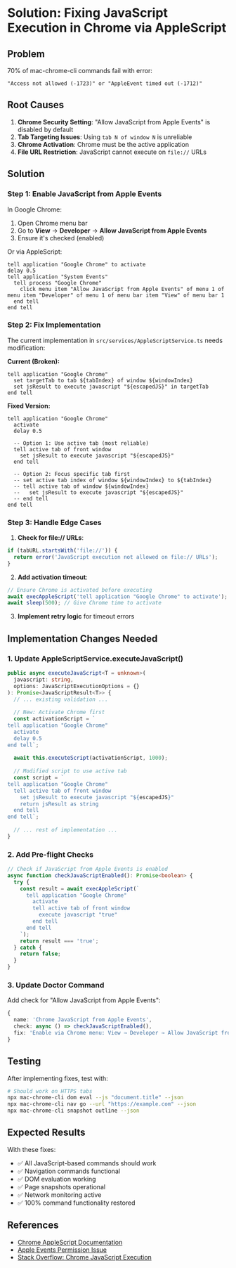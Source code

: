 # Solution: Fixing JavaScript Execution in Chrome via AppleScript

## Problem
70% of mac-chrome-cli commands fail with error:
```
"Access not allowed (-1723)" or "AppleEvent timed out (-1712)"
```

## Root Causes

1. **Chrome Security Setting**: "Allow JavaScript from Apple Events" is disabled by default
2. **Tab Targeting Issues**: Using `tab N of window N` is unreliable
3. **Chrome Activation**: Chrome must be the active application
4. **File URL Restriction**: JavaScript cannot execute on `file://` URLs

## Solution

### Step 1: Enable JavaScript from Apple Events

In Google Chrome:
1. Open Chrome menu bar
2. Go to **View** → **Developer** → **Allow JavaScript from Apple Events**
3. Ensure it's checked (enabled)

Or via AppleScript:
```applescript
tell application "Google Chrome" to activate
delay 0.5
tell application "System Events"
  tell process "Google Chrome"
    click menu item "Allow JavaScript from Apple Events" of menu 1 of menu item "Developer" of menu 1 of menu bar item "View" of menu bar 1
  end tell
end tell
```

### Step 2: Fix Implementation

The current implementation in `src/services/AppleScriptService.ts` needs modification:

**Current (Broken):**
```applescript
tell application "Google Chrome"
  set targetTab to tab ${tabIndex} of window ${windowIndex}
  set jsResult to execute javascript "${escapedJS}" in targetTab
end tell
```

**Fixed Version:**
```applescript
tell application "Google Chrome"
  activate
  delay 0.5
  
  -- Option 1: Use active tab (most reliable)
  tell active tab of front window
    set jsResult to execute javascript "${escapedJS}"
  end tell
  
  -- Option 2: Focus specific tab first
  -- set active tab index of window ${windowIndex} to ${tabIndex}
  -- tell active tab of window ${windowIndex}
  --   set jsResult to execute javascript "${escapedJS}"
  -- end tell
end tell
```

### Step 3: Handle Edge Cases

1. **Check for file:// URLs**:
```javascript
if (tabURL.startsWith('file://')) {
  return error('JavaScript execution not allowed on file:// URLs');
}
```

2. **Add activation timeout**:
```javascript
// Ensure Chrome is activated before executing
await execAppleScript('tell application "Google Chrome" to activate');
await sleep(500); // Give Chrome time to activate
```

3. **Implement retry logic** for timeout errors

## Implementation Changes Needed

### 1. Update AppleScriptService.executeJavaScript()

```typescript
public async executeJavaScript<T = unknown>(
  javascript: string,
  options: JavaScriptExecutionOptions = {}
): Promise<JavaScriptResult<T>> {
  // ... existing validation ...
  
  // New: Activate Chrome first
  const activationScript = `
tell application "Google Chrome"
  activate
  delay 0.5
end tell`;
  
  await this.executeScript(activationScript, 1000);
  
  // Modified script to use active tab
  const script = `
tell application "Google Chrome"
  tell active tab of front window
    set jsResult to execute javascript "${escapedJS}"
    return jsResult as string
  end tell
end tell`;
  
  // ... rest of implementation ...
}
```

### 2. Add Pre-flight Checks

```typescript
// Check if JavaScript from Apple Events is enabled
async function checkJavaScriptEnabled(): Promise<boolean> {
  try {
    const result = await execAppleScript(`
      tell application "Google Chrome"
        activate
        tell active tab of front window
          execute javascript "true"
        end tell
      end tell
    `);
    return result === 'true';
  } catch {
    return false;
  }
}
```

### 3. Update Doctor Command

Add check for "Allow JavaScript from Apple Events":
```typescript
{
  name: 'Chrome JavaScript from Apple Events',
  check: async () => checkJavaScriptEnabled(),
  fix: 'Enable via Chrome menu: View → Developer → Allow JavaScript from Apple Events'
}
```

## Testing

After implementing fixes, test with:
```bash
# Should work on HTTPS tabs
npx mac-chrome-cli dom eval --js "document.title" --json
npx mac-chrome-cli nav go --url "https://example.com" --json
npx mac-chrome-cli snapshot outline --json
```

## Expected Results

With these fixes:
- ✅ All JavaScript-based commands should work
- ✅ Navigation commands functional
- ✅ DOM evaluation working
- ✅ Page snapshots operational
- ✅ Network monitoring active
- ✅ 100% command functionality restored

## References

- [Chrome AppleScript Documentation](https://www.chromium.org/developers/applescript/)
- [Apple Events Permission Issue](https://bugs.chromium.org/p/chromium/issues/detail?id=891697)
- [Stack Overflow: Chrome JavaScript Execution](https://stackoverflow.com/questions/5135609/can-applescript-access-browser-tabs-and-execute-javascript-in-them)
